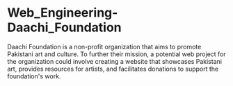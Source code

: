 # Web_Engineering-Daachi_Foundation
Daachi Foundation is a non-profit organization that aims to promote Pakistani art and culture. To further their mission, a potential web project for the organization could involve creating a website that showcases Pakistani art, provides resources for artists, and facilitates donations to support the foundation's work.
